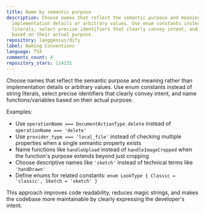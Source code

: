 ```yaml
---
title: Name by semantic purpose
description: Choose names that reflect the semantic purpose and meaning rather than
  implementation details or arbitrary values. Use enum constants instead of string
  literals, select precise identifiers that clearly convey intent, and name functions/variables
  based on their actual purpose.
repository: langgenius/dify
label: Naming Conventions
language: TSX
comments_count: 4
repository_stars: 114231
---
```


Choose names that reflect the semantic purpose and meaning rather than implementation details or arbitrary values. Use enum constants instead of string literals, select precise identifiers that clearly convey intent, and name functions/variables based on their actual purpose.

Examples:
- Use `operationName === DocumentActionType.delete` instead of `operationName === 'delete'`
- Use `provider_type === 'local_file'` instead of checking multiple properties when a single semantic property exists
- Name functions like `handleUpload` instead of `handleImageCropped` when the function's purpose extends beyond just cropping
- Choose descriptive names like `'sketch'` instead of technical terms like `'handDrawn'`
- Define enums for related constants: `enum LookType { Classic = 'classic', Sketch = 'sketch' }`

This approach improves code readability, reduces magic strings, and makes the codebase more maintainable by clearly expressing the developer's intent.